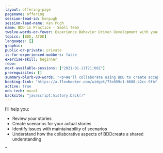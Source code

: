 ```yaml
---
layout: offering-page
pagename: offering
session-lead-id: kenpugh
session-lead-name: Ken Pugh
name: BDD in Practice - Small Team 
twelve-words-or-fewer: Experience Behavior Driven Development with your stories 
topics: [BDD, ATDD]
languages: []
graphic: 
public-or-private: private
is-for-experienced-mobbers: false
exercise-skill: beginner
repo:
next-available-sessions: ["2021-01-11T21:00Z"]
prerequisites: []
summary-blurb-80-words: "<p>We'll collaborate using BDD to create acceptance tests for your actual stories.  You'll experience how the Triad - Customer, Developer, and Tester work together to form a shared understanding expressed as testable scenarios.</p>"
booking-link: "https://a.flexbooker.com/widget/75e809c1-6688-42cc-9fbf-77b001c15991?serviceIds=41803"
active: true
mob-tech: mural
backsite: "javascript:history.back()"
---
```

<p>I’ll help you:</p>

<ul class='list outer'>
<li>Review your stories</li>
<li>Create scenarios for your actual stories</li>
<li>Identify issues with maintainability of scenarios</li>
<li>Understand how the collaborative aspects of BDDcreate a shared understanding</li>
</ul>"